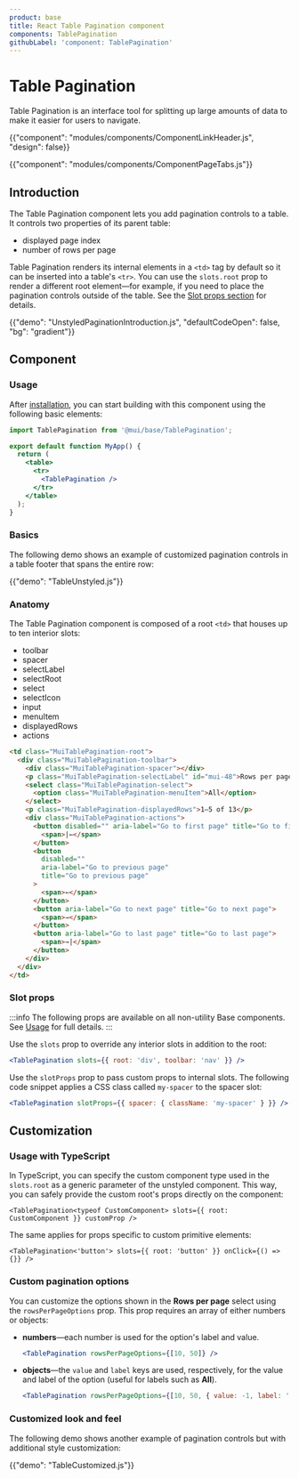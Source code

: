 ```yaml
---
product: base
title: React Table Pagination component
components: TablePagination
githubLabel: 'component: TablePagination'
---
```


# Table Pagination

<p class="description">Table Pagination is an interface tool for splitting up large amounts of data to make it easier for users to navigate.</p>

{{"component": "modules/components/ComponentLinkHeader.js", "design": false}}

{{"component": "modules/components/ComponentPageTabs.js"}}

## Introduction

The Table Pagination component lets you add pagination controls to a table.
It controls two properties of its parent table:

- displayed page index
- number of rows per page

Table Pagination renders its internal elements in a `<td>` tag by default so it can be inserted into a table's `<tr>`.
You can use the `slots.root` prop to render a different root element—for example, if you need to place the pagination controls outside of the table.
See the [Slot props section](#slot-props) for details.

{{"demo": "UnstyledPaginationIntroduction.js", "defaultCodeOpen": false, "bg": "gradient"}}

## Component

### Usage

After [installation](/base/getting-started/installation/), you can start building with this component using the following basic elements:

```jsx
import TablePagination from '@mui/base/TablePagination';

export default function MyApp() {
  return (
    <table>
      <tr>
        <TablePagination />
      </tr>
    </table>
  );
}
```

### Basics

The following demo shows an example of customized pagination controls in a table footer that spans the entire row:

{{"demo": "TableUnstyled.js"}}

### Anatomy

The Table Pagination component is composed of a root `<td>` that houses up to ten interior slots:

- toolbar
- spacer
- selectLabel
- selectRoot
- select
- selectIcon
- input
- menuItem
- displayedRows
- actions

```html
<td class="MuiTablePagination-root">
  <div class="MuiTablePagination-toolbar">
    <div class="MuiTablePagination-spacer"></div>
    <p class="MuiTablePagination-selectLabel" id="mui-48">Rows per page:</p>
    <select class="MuiTablePagination-select">
      <option class="MuiTablePagination-menuItem">All</option>
    </select>
    <p class="MuiTablePagination-displayedRows">1–5 of 13</p>
    <div class="MuiTablePagination-actions">
      <button disabled="" aria-label="Go to first page" title="Go to first page">
        <span>|⇽</span>
      </button>
      <button
        disabled=""
        aria-label="Go to previous page"
        title="Go to previous page"
      >
        <span>⇽</span>
      </button>
      <button aria-label="Go to next page" title="Go to next page">
        <span>⇾</span>
      </button>
      <button aria-label="Go to last page" title="Go to last page">
        <span>⇾|</span>
      </button>
    </div>
  </div>
</td>
```

### Slot props

:::info
The following props are available on all non-utility Base components.
See [Usage](/base/getting-started/usage/) for full details.
:::


Use the `slots` prop to override any interior slots in addition to the root:

```jsx
<TablePagination slots={{ root: 'div', toolbar: 'nav' }} />
```

Use the `slotProps` prop to pass custom props to internal slots.
The following code snippet applies a CSS class called `my-spacer` to the spacer slot:

```jsx
<TablePagination slotProps={{ spacer: { className: 'my-spacer' } }} />
```

## Customization

### Usage with TypeScript

In TypeScript, you can specify the custom component type used in the `slots.root` as a generic parameter of the unstyled component. This way, you can safely provide the custom root's props directly on the component:

```tsx
<TablePagination<typeof CustomComponent> slots={{ root: CustomComponent }} customProp />
```

The same applies for props specific to custom primitive elements:

```tsx
<TablePagination<'button'> slots={{ root: 'button' }} onClick={() => {}} />
```

### Custom pagination options

You can customize the options shown in the **Rows per page** select using the `rowsPerPageOptions` prop.
This prop requires an array of either numbers or objects:

- **numbers**—each number is used for the option's label and value.

  ```jsx
  <TablePagination rowsPerPageOptions={[10, 50]} />
  ```

- **objects**—the `value` and `label` keys are used, respectively, for the value and label of the option (useful for labels such as **All**).

  ```jsx
  <TablePagination rowsPerPageOptions={[10, 50, { value: -1, label: 'All' }]} />
  ```

### Customized look and feel

The following demo shows another example of pagination controls but with additional style customization:

{{"demo": "TableCustomized.js"}}
